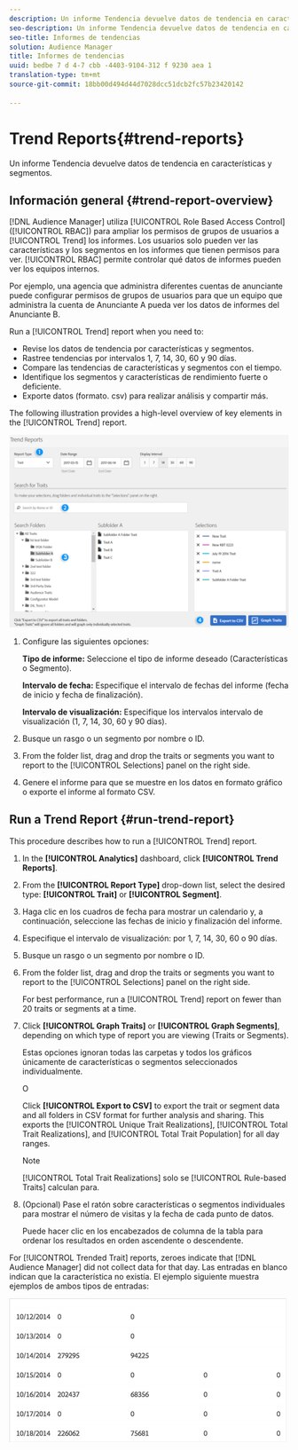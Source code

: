 ```yaml
---
description: Un informe Tendencia devuelve datos de tendencia en características y segmentos.
seo-description: Un informe Tendencia devuelve datos de tendencia en características y segmentos.
seo-title: Informes de tendencias
solution: Audience Manager
title: Informes de tendencias
uuid: bedbe 7 d 4-7 cbb -4403-9104-312 f 9230 aea 1
translation-type: tm+mt
source-git-commit: 18bb00d494d44d7028dcc51dcb2fc57b23420142

---
```



# Trend Reports{#trend-reports}

Un informe Tendencia devuelve datos de tendencia en características y segmentos.

## Información general {#trend-report-overview}

<!-- 

c_trend_reports.xml

 -->

[!DNL Audience Manager] utiliza [!UICONTROL Role Based Access Control] ([!UICONTROL RBAC]) para ampliar los permisos de grupos de usuarios a [!UICONTROL Trend] los informes. Los usuarios solo pueden ver las características y los segmentos en los informes que tienen permisos para ver. [!UICONTROL RBAC] permite controlar qué datos de informes pueden ver los equipos internos.

Por ejemplo, una agencia que administra diferentes cuentas de anunciante puede configurar permisos de grupos de usuarios para que un equipo que administra la cuenta de Anunciante A pueda ver los datos de informes del Anunciante B.

Run a [!UICONTROL Trend] report when you need to:

* Revise los datos de tendencia por características y segmentos.
* Rastree tendencias por intervalos 1, 7, 14, 30, 60 y 90 días.
* Compare las tendencias de características y segmentos con el tiempo.
* Identifique los segmentos y características de rendimiento fuerte o deficiente.
* Exporte datos (formato. csv) para realizar análisis y compartir más.

The following illustration provides a high-level overview of key elements in the [!UICONTROL Trend] report.

![](assets/trend_reports.png)

1. Configure las siguientes opciones:

   **Tipo de informe:** Seleccione el tipo de informe deseado (Características o Segmento).

   **Intervalo de fecha:** Especifique el intervalo de fechas del informe (fecha de inicio y fecha de finalización).

   **Intervalo de visualización:** Especifique los intervalos intervalo de visualización (1, 7, 14, 30, 60 y 90 días).

2. Busque un rasgo o un segmento por nombre o ID.
3. From the folder list, drag and drop the traits or segments you want to report to the [!UICONTROL Selections] panel on the right side.
4. Genere el informe para que se muestre en los datos en formato gráfico o exporte el informe al formato CSV.

## Run a Trend Report {#run-trend-report}

This procedure describes how to run a [!UICONTROL Trend] report.

<!-- 

t_working_with_trend_reports.xml

 -->

1. In the **[!UICONTROL Analytics]** dashboard, click **[!UICONTROL Trend Reports]**.
1. From the **[!UICONTROL Report Type]** drop-down list, select the desired type: **[!UICONTROL Trait]** or **[!UICONTROL Segment]**.
1. Haga clic en los cuadros de fecha para mostrar un calendario y, a continuación, seleccione las fechas de inicio y finalización del informe.
1. Especifique el intervalo de visualización: por 1, 7, 14, 30, 60 o 90 días.
1. Busque un rasgo o un segmento por nombre o ID.
1. From the folder list, drag and drop the traits or segments you want to report to the [!UICONTROL Selections] panel on the right side.

   For best performance, run a [!UICONTROL Trend] report on fewer than 20 traits or segments at a time.
1. Click **[!UICONTROL Graph Traits]** or **[!UICONTROL Graph Segments]**, depending on which type of report you are viewing (Traits or Segments).

   Estas opciones ignoran todas las carpetas y todos los gráficos únicamente de características o segmentos seleccionados individualmente.

   O

   Click **[!UICONTROL Export to CSV]** to export the trait or segment data and all folders in CSV format for further analysis and sharing. This exports the [!UICONTROL Unique Trait Realizations], [!UICONTROL Total Trait Realizations], and [!UICONTROL Total Trait Population] for all day ranges.

   >[!NOTE]
   >
   >[!UICONTROL Total Trait Realizations] solo se [!UICONTROL Rule-based Traits] calculan para.

1. (Opcional) Pase el ratón sobre características o segmentos individuales para mostrar el número de visitas y la fecha de cada punto de datos.

   Puede hacer clic en los encabezados de columna de la tabla para ordenar los resultados en orden ascendente o descendente.

For [!UICONTROL Trended Trait] reports, zeroes indicate that [!DNL Audience Manager] did not collect data for that day. Las entradas en blanco indican que la característica no existía. El ejemplo siguiente muestra ejemplos de ambos tipos de entradas:

![](assets/trended_data.png)
